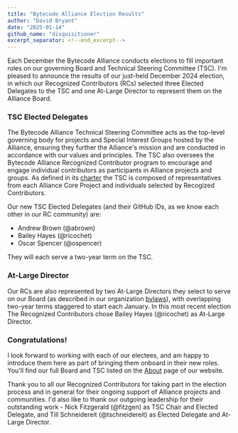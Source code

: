 ```yaml
---
title: "Bytecode Alliance Election Results"
author: "David Bryant"
date: "2025-01-14"
github_name: "disquisitioner"
excerpt_separator: <!--end_excerpt-->
---
```


Each December the Bytecode Alliance conducts elections to fill important roles on our governing Board and Technical Steering Committee (TSC). I'm pleased to announce the results of our just-held December 2024 election, in which our Recognized Contributors (RCs) selected three Elected Delegates to the TSC and one At-Large Director to represent them on the Alliance Board.

<!--end_excerpt-->

### TSC Elected Delegates

The Bytecode Alliance Technical Steering Committee acts as the top-level governing body for projects and Special Interest Groups hosted by the Alliance, ensuring they further the Alliance's mission and are conducted in accordance with our values and principles. The TSC also oversees the Bytecode Alliance Recognized Contributor program to encourage and engage individual contributors as participants in Alliance projects and groups.  As defined in its [charter](https://github.com/bytecodealliance/governance/blob/main/TSC/charter.md#composition) the TSC is composed of representatives from each Alliance Core Project and individuals selected by Recogized Contributors.

Our new TSC Elected Delegates (and their GitHub IDs, as we know each other in our RC community) are:

* Andrew Brown (@abrown)
* Bailey Hayes (@ricochet)
* Oscar Spencer (@ospencer)

They will each serve a two-year term on the TSC.

### At-Large Director

Our RCs are also represented by two At-Large Directors they select to serve on our Board (as described in our organization [bylaws](https://bytecodealliance.org/assets/bylaws.pdf)), with overlapping two-year terms staggered to start each January. In this most recent election The Recognized Contributors chose Bailey Hayes (@ricochet) as At-Large Director.

### Congratulations!

I look forward to working with each of our electees, and am happy to introduce them here as part of bringing them onboard in their new roles. You'll find our full Board and TSC listed on the [About](https://bytecodealliance.org/about) page of our website. 

Thank you to all our Recognized Contributors for taking part in the election process and in general for their ongoing support of Alliance projects and communities. I'd also like to thank our outgoing leadership for their outstanding work - Nick Fitzgerald (@fitzgen) as TSC Chair and Elected Delegate, and Till Schneidereit (@tschneidereit) as Elected Delegate and At-Large Director.
